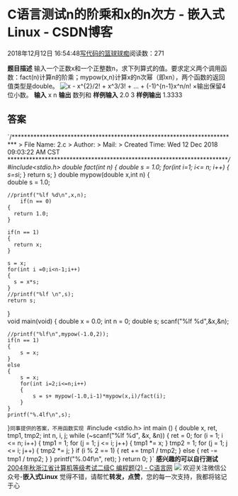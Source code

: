 
# C语言测试n的阶乘和x的n次方 - 嵌入式Linux - CSDN博客

2018年12月12日 16:54:48[写代码的篮球球痴](https://me.csdn.net/weiqifa0)阅读数：271


**题目描述**
输入一个正数x和一个正整数n，求下列算式的值。要求定义两个调用函数：fact(n)计算n的阶乘；mypow(x,n)计算x的n次幂（即xn），两个函数的返回值类型是double。
![x - x^{2}/2! + x^3/3! + ... + (-1)^{n-1}x^n/n!](http://www.zhihu.com/equation?tex=+x+-+x%5E%7B2%7D%2F2%21+%2B+x%5E3%2F3%21+%2B+...+%2B+%28-1%29%5E%7Bn-1%7Dx%5En%2Fn%21)
×输出保留4位小数。
**输入**
x n
**输出**
数列和
**样例输入**
2.0 3
**样例输出**
1.3333

## 答案
`/*************************************************************************
        > File Name: 2.c
        > Author: 
        > Mail: 
        > Created Time: Wed 12 Dec 2018 09:03:22 AM CST
 ************************************************************************/
#include<stdio.h>
double fact(int n)
{
        double s = 1.0;
    for(int i=1; i<= n; i++)
        {
                s=s*i;
        } 
        return s;
}
double mypow(double x,int n)
{                 
    double s = 1.0;
   
    //printf("%lf %d\n",x,n);
        if(n == 0)    
    {             
      return 1.0; 
    }             
                  
    if(n == 1)    
    {             
      return x;                                                                               
    }             
     
    s = x;
    for(int i =0;i<n-1;i++)
    {             
      s = x*s;   
    }
    //printf("%lf \n",s);
    return s;     
}   
void main(void)
{
    double x = 0.0;
    int n = 0;
    double s;
    scanf("%lf %d",&x,&n);
 
    //printf("%lf\n",mypow(-1.0,2));
    if(n == 1)
    {
        s = x;
    }
    else
    {
        s = x;
        for(int i=2;i<=n;i++)
        {
            s = s+ mypow(-1.0,i-1)*mypow(x,i)/fact(i);
        }
    }
    printf("%.4lf\n",s);
}`同事提供的答案，不用函数实现
`#include <stdio.h>
int main ()
{
double x, ret, tmp1, tmp2;
int n, i, j;
while (~scanf("%lf %d", &x, &n))
{
ret = 0;
for (i = 1; i <= n; i++)
{
tmp1 = 1;
for (j = 1; j <= i; j++)
{
tmp1 *= x;
}
tmp2 = 1;
for (j = 1; j <= i; j++)
{
tmp2 *= j;
}
if (i % 2 == 1)
{
ret += tmp1 / tmp2;
}
else
{
ret -= tmp1 / tmp2;
}
}
printf("%.04f\n", ret);
}
return 0;
}`
**感兴趣的可以自行测试**
[2004年秋浙江省计算机等级考试二级C 编程题(2) - C语言网](http://link.zhihu.com/?target=http%3A//www.dotcpp.com/oj/problem1066.html)
![](https://pic3.zhimg.com/80/v2-0320c5c677bcb4c44a9ff7c3912739a6_hd.jpg)
欢迎关注微信公众号-**嵌入式Linux**
觉得不错，请帮忙**转发，点赞**，您的每一次支持，我都将铭记于心

